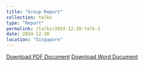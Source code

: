 ```yaml
---
title: "Group Report"
collection: talks
type: "Report"
permalink: /talks/2024-12-20-talk-1
date: 2024-12-20
location: "Singapore"
---
```

[Download PDF Document](/Rhea.github.io/assets/Group3%20Film%20Director.pdf)
[Download Word Document](/path/to/your/document.docx)
